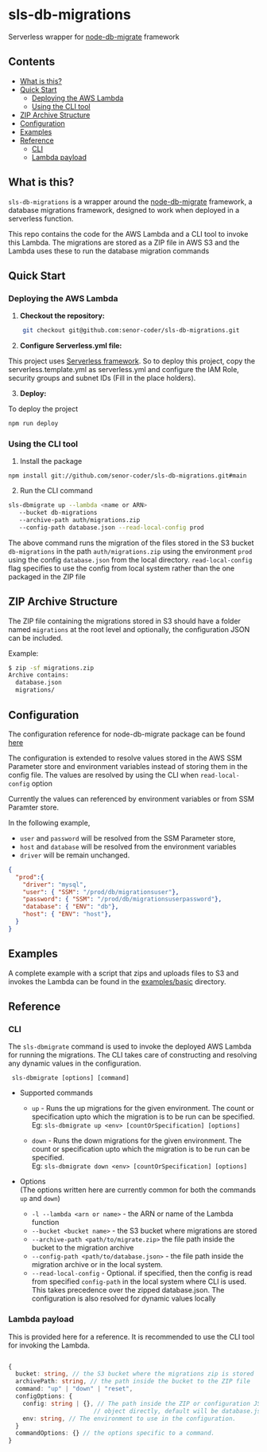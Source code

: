 # sls-db-migrations
Serverless wrapper for [node-db-migrate](https://github.com/db-migrate/node-db-migrate) framework

## Contents

  * [What is this?](#what-is-this-)
  * [Quick Start](#quick-start)
    + [Deploying the AWS Lambda](#deploying-the-aws-lambda)
    + [Using the CLI tool](#using-the-cli-tool)
  * [ZIP Archive Structure](#zip-archive-structure)
  * [Configuration](#configuration)
  * [Examples](#examples)
  * [Reference](#reference)
    + [CLI](#cli)
    + [Lambda payload](#lambda-payload)


## What is this?

`sls-db-migrations` is a wrapper around the [node-db-migrate](https://github.com/db-migrate/node-db-migrate) framework, a database migrations framework, designed to work when deployed in a serverless function.  

This repo contains the code for the AWS Lambda and a CLI tool to invoke this Lambda.
The migrations are stored as a ZIP file in AWS S3 and the Lambda uses these to run the database migration commands


## Quick Start

### Deploying the AWS Lambda

1. **Checkout the repository:**
```bash
    git checkout git@github.com:senor-coder/sls-db-migrations.git
```

2. **Configure Serverless.yml file:**

This project uses [Serverless framework](serverless.com/). So to deploy this project, copy the serverless.template.yml as serverless.yml and configure the 
IAM Role, security groups and subnet IDs (Fill in the place holders).

3. **Deploy:**

To deploy the project

```bash
npm run deploy
```

### Using the CLI tool

1. Install the package
```
npm install git://github.com/senor-coder/sls-db-migrations.git#main
```

2. Run the CLI command
```bash
sls-dbmigrate up --lambda <name or ARN>
   --bucket db-migrations
   --archive-path auth/migrations.zip 
   --config-path database.json --read-local-config prod
```
The above command runs the migration of the files stored in the S3 bucket `db-migrations` in the path `auth/migrations.zip` using the environment `prod` 
using the config `database.json` from the local directory. `read-local-config` flag specifies to use the config from local system rather than the one 
packaged in the ZIP file 


## ZIP Archive Structure

The ZIP file containing the migrations stored in S3 should have a folder named `migrations` at the root level and optionally, the configuration JSON can be included.

Example:

```bash
$ zip -sf migrations.zip 
Archive contains:
  database.json
  migrations/
```

## Configuration

The configuration reference for node-db-migrate package can be found [here](https://db-migrate.readthedocs.io/en/latest/Getting%20Started/configuration/)

The configuration is extended to resolve values stored in the AWS SSM Parameter store and environment variables instead of storing them in the config file.
The values are resolved by using the CLI when `read-local-config` option

Currently the values can referenced by environment variables or from SSM Paramter store.

In the following example,
 -  `user` and `password` will be resolved 
from the SSM Parameter store,
 - `host` and `database` will be 
resolved from the environment variables 
- `driver` will be remain unchanged.

```json
{
  "prod":{
    "driver": "mysql",
    "user": { "SSM": "/prod/db/migrationsuser"},
    "password": { "SSM": "/prod/db/migrationsuserpassword"},
    "database": { "ENV": "db"},
    "host": { "ENV": "host"},
  }
}
```


## Examples

A complete example with a script that zips and uploads files to S3 and invokes the Lambda can be found in the [examples/basic](./examples/basic) directory.

## Reference

### CLI
The `sls-dbmigrate` command is used to invoke the deployed AWS Lambda 
for running the migrations.
The CLI takes care of constructing and resolving any dynamic values in 
the configuration.

```
 sls-dbmigrate [options] [command]
```

- Supported commands
    - `up` - Runs the up migrations for the given environment. The count or specification upto which the migration is to be run can be specified.  
    Eg: `sls-dbmigrate up <env> [countOrSpecification] [options] `

    - `down` - Runs the down migrations for the given environment. The count or specification upto which the migration is to be run can be specified.  
    Eg: `sls-dbmigrate down <env> [countOrSpecification] [options] `

- Options  
  (The options written here are currently common for both the commands `up`  and `down`)
    - `-l --lambda <arn or name>` - the ARN or name of the Lambda function
    - `--bucket <bucket name>` - the S3 bucket where migrations are stored
    - `--archive-path <path/to/migrate.zip>` the file path inside the     bucket to the migration archive
    - `--config-path <path/to/database.json>` -  the file path inside the migration archive or in the local system.
    - `--read-local-config` -  Optional. if specified, then the config is read from specified `config-path` in the local system where CLI is used. This takes precedence over the zipped database.json.
    The configuration is also resolved for dynamic values locally


### Lambda payload

This is provided here for a reference.
It is recommended to use the CLI tool for invoking the Lambda.

```ts

{
  bucket: string, // the S3 bucket where the migrations zip is stored
  archivePath: string, // the path inside the bucket to the ZIP file
  command: "up" | "down" | "reset",
  configOptions: {
    config: string | {}, // The path inside the ZIP or configuration JSON
                        // object directly, default will be database.json
    env: string, // The environment to use in the configuration.
  }
  commandOptions: {} // the options specific to a command.
}

```
